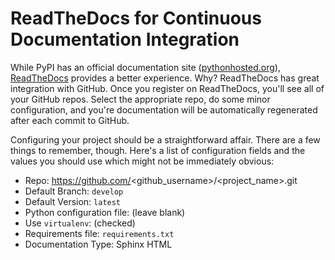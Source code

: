 # ReadTheDocs for Continuous Documentation Integration

While PyPI has an official documentation site ([pythonhosted.org](http://www.pythonhosted.org)), 
[ReadTheDocs](https://readthedocs.org/) provides a better experience. Why?
ReadTheDocs has great integration with GitHub. Once you register on
ReadTheDocs, you'll see all of your GitHub repos. Select the appropriate repo,
do some minor configuration, and you're documentation will be automatically
regenerated after each commit to GitHub.

Configuring your project should be a straightforward affair. There are a few
things to remember, though. Here's a list of configuration fields and the
values you should use which might not be immediately obvious:

* Repo: https://github.com/<github_username>/<project_name>.git
* Default Branch: `develop`
* Default Version: `latest`
* Python configuration file: (leave blank)
* Use `virtualenv`: (checked)
* Requirements file: `requirements.txt`
* Documentation Type: Sphinx HTML
